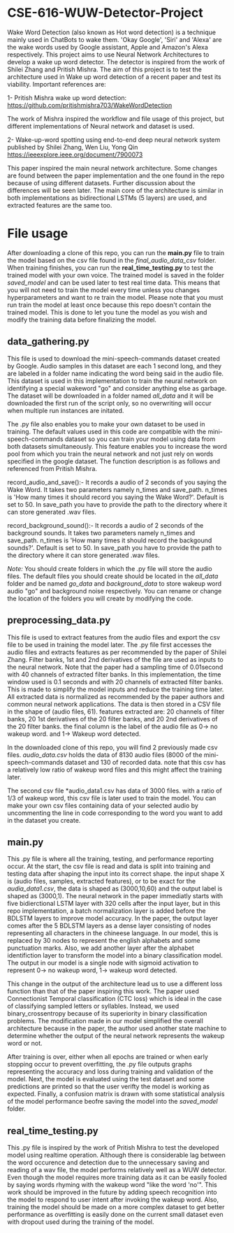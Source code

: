 # CSE-616-WUW-Detector-Project
  Wake Word Detection (also known as Hot word detection) is a technique mainly used in ChatBots to wake them. 'Okay Google', 'Siri' and 'Alexa' are the wake words used by Google assistant, Apple and Amazon's Alexa respectively. This project aims to use Neural Network Architectures to develop a wake up word detector. The detector is inspired from the work of Shilei Zhang and Pritish Mishra. The aim of this project is to test the architecture used in Wake up word detection of a recent paper and test its viability. Important references are:

1- Pritish Mishra wake up word detection: https://github.com/pritishmishra703/WakeWordDetection

The work of Mishra inspired the workflow and file usage of this project, but different implementations of Neural network and dataset is used.

2- Wake-up-word spotting using end-to-end deep neural network system published by Shilei Zhang, Wen Liu, Yong Qin https://ieeexplore.ieee.org/document/7900073

  This paper inspired the main neural network architecture. Some changes are found between the paper implementation and the one found in the repo because of using different datasets. Further discussion about the differences will be seen later. The main core of the architecture is similar in both implementations as bidirectional LSTMs (5 layers) are used, and extracted features are the same too. 

# File usage
  After downloading a clone of this repo, you can run the **main.py** file to train the model based on the csv file found in the *final_audio_data_csv* folder. When training finishes, you can run the **real_time_testing.py** to test the trained model with your own voice. The trained model is saved in the folder *saved_model* and can be used later to test real time data. This means that you will not need to train the model every time unless you changes hyperparameters and want to re train the model. Please note that you must run train the model at least once because this repo doesn't contain the trained model. This is done to let you tune the model as you wish and modify the training data before finalizing the model.

## data_gathering.py
  This file is used to download the mini-speech-commands dataset created by Google. Audio samples in this dataset are each 1 second long, and they are labeled in a folder name indicating the word being said in the audio file. This dataset is used in this implementation to train the neural network on identifying a special wakeword "go" and consider anything else as garbage. The dataset will be downloaded in a folder named *all_data* and it will be downloaded the first run of the script only, so no overwriting will occur when multiple run instances are initated.
 
  The .py file also enables you to make your own dataset to be used in training. The default values used in this code are compatible with the mini-speech-commands dataset so you can train your model using data from both datasets simultaneously. This feature enables you to increase the word pool from which you train the neural network and not just rely on words specified in the google dataset. The function description is as follows and referenced from Pritish Mishra.
  
  record_audio_and_save():- It records a audio of 2 seconds of you saying the Wake Word. It takes two parameters namely n_times and save_path. n_times is 'How many times it should record you saying the Wake Word?'. Default is set to 50. In save_path you have to provide the path to the directory where it can store generated .wav files.

record_background_sound():- It records a audio of 2 seconds of the background sounds. It takes two parameters namely n_times and save_path. n_times is 'How many times it should record the backgound sounds?'. Default is set to 50. In save_path you have to provide the path to the directory where it can store generated .wav files.

*_Note:_* You should create folders in which the .py file will store the audio files. The default files you should create should be located in the *all_data* folder and be named *go_data* and *background_data* to store wakeup word audio "go" and background noise respectively. You can rename or change the location of the folders you will create by modifying the code.

## preprocessing_data.py

  This file is used to extract features from the audio files and export the csv file to be used in training the model later. The .py file first accesses the audio files and extracts features as per recommended by the paper of  Shilei Zhang. Filter banks, 1st and 2nd derivatives of the file are used as inputs to the neural network. Note that the paper had a sampling time of 0.01second with 40 channels of extracted filter banks. In this implementation, the time window used is 0.1 seconds and with 20 channels of extracted filter banks. This is made to simplify the model inputs and reduce the training time later. All extracted data is normalized as recommended by the paper authors and common neural network applications. The data is then stored in a CSV file in the shape of (audio files, 61). features extracted are: 20 channels of filter banks, 20 1st derivatives of the 20 filter banks, and 20 2nd derivatives of the 20 filter banks. the final column is the label of the audio file as 0-> no wakeup word. and 1-> Wakeup word detected.
  
  In the downloaded clone of this repo, you will find 2 previously made csv files. *audio_data.csv* holds the data of 8130 audio files (8000 of the mini-speech-commands dataset and 130 of recorded data. note that this csv has a relatively low ratio of wakeup word files and this might affect the training later.
  
  The second csv file *audio_data1.csv has data of 3000 files. with a ratio of 1/3 of wakeup word, this csv file is later used to train the model. You can make your own csv files containing data of your selected audio by uncommenting the line in code corresponding to the word you want to add in the dataset you create. 
  
## main.py
  This .py file is where all the training, testing, and performance reporting occur. At the start, the csv file is read and data is split into training and testing data after shaping the input into its correct shape. the input shape X is (audio files, samples, extracted features), or to be exact for the *audia_data1.csv*, the data is shaped as (3000,10,60) and the output label is shaped as (3000,1). The neural network in the paper immediatly starts with five bidierctional LSTM layer with 320 cells after the input layer, but in this repo implementation, a batch normalization layer is added before the BDLSTM layers to improve model accuracy. In the paper, the output layer comes after the 5 BDLSTM layers as a dense layer consisting of nodes representing all characters in the chineese language. In our model, this is replaced by 30 nodes to represent the english alphabets and some punctuation marks. Also, we add another layer after the alphabet identifiction layer to transform the model into a binary classification model. The output in our model is a single node with sigmoid activation to represent 0-> no wakeup word, 1-> wakeup word detected.
  
  This change in the output of the architecture lead us to use a different loss function than that of the paper inspiring this work. The paper used Connectionist Temporal classification (CTC loss) which is ideal in the case of classifying sampled letters or syllables. Instead, we used binary_crossentropy because of its superiority in binary classification problems. The modification made in our model simplified the overall architecture because in the paper, the author used another state machine to determine whether the output of the neural network represents the wakeup word or not.
  
  After training is over, either when all epochs are trained or when early stopping occur to prevent overfitting, the .py file outputs graphs representing the accuracy and loss during training and validation of the model. Next, the model is evaluated using the test dataset and some predictions are printed so that the user verifty the model is working as expected. Finally, a confusion matrix is drawn with some statistical analysis of the model performance beofre saving the model into the *saved_model* folder.
  
## real_time_testing.py
  This .py file is inspired by the work of Pritish Mishra to test the developed model using realtime operation. Although there is considerable lag between the word occurence and detection due to the unnecessary saving and reading of a wav file, the model performs relatively well as a WUW detector. Even though the model requires more training data as it can be easily fooled by saying words rhyming with the wakeup word "like the word 'no'". This work should be improved in the future by adding speech recognition into the model to respond to user intent after invoking the wakeup word. Also, training the model should be made on a more complex dataset to get better performance as overfitting is easily done on the current small dataset even with dropout used during the training of the model. 
